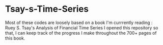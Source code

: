 # Tsay-s-Time-Series
Most of these codes are loosely based on a book I'm currrently reading : Ruey S. Tsay's  Analysis of Financial Time Series
I opened this repository so that, I can keep track of the progress I make throughout the 700+ pages of this book.
